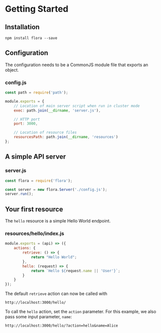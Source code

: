 # Getting Started

## Installation

    npm install flora --save

## Configuration

The configuration needs to be a CommonJS module file that exports an object.

### config.js

```js
const path = require('path');

module.exports = {
    // Location of main server script when run in cluster mode
    exec: path.join(__dirname, 'server.js'),

    // HTTP port
    port: 3000,

    // Location of resource files
    resourcesPath: path.join(__dirname, 'resources')
};
```

## A simple API server

### server.js

```js
const flora = require('flora');

const server = new flora.Server('./config.js');
server.run();
```

## Your first resource

The `hello` resource is a simple Hello World endpoint.

### resources/hello/index.js

```js
module.exports = (api) => ({
    actions: {
        retrieve: () => {
            return "Hello World";
        },
        hello: (request) => {
            return `Hello ${request.name || 'User'}`;
        }
    }
});
```

The default `retrieve` action can now be called with

    http://localhost:3000/hello/

To call the `hello` action, set the `action` parameter. For this example, we also pass some input parameter, `name`:

    http://localhost:3000/hello/?action=hello&name=Alice

